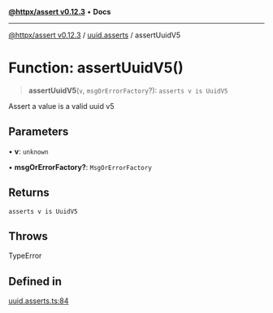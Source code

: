 [**@httpx/assert v0.12.3**](../../README.md) • **Docs**

***

[@httpx/assert v0.12.3](../../README.md) / [uuid.asserts](../README.md) / assertUuidV5

# Function: assertUuidV5()

> **assertUuidV5**(`v`, `msgOrErrorFactory`?): `asserts v is UuidV5`

Assert a value is a valid uuid v5

## Parameters

• **v**: `unknown`

• **msgOrErrorFactory?**: `MsgOrErrorFactory`

## Returns

`asserts v is UuidV5`

## Throws

TypeError

## Defined in

[uuid.asserts.ts:84](https://github.com/belgattitude/httpx/blob/efdc4c7f5d90eb963a8ba204526e9494bbd080b8/packages/assert/src/uuid.asserts.ts#L84)
